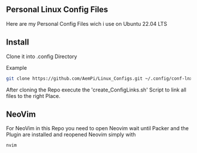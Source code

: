 ## Personal Linux Config Files

Here are my Personal Config Files wich i use on Ubuntu 22.04 LTS

## Install

Clone it into .config Directory

Example
```Bash
git clone https://github.com/AemPi/Linux_Configs.git ~/.config/conf-lnx
```

After cloning the Repo execute the 'create_ConfigLinks.sh' Script to link all files to the right Place.

## NeoVim

For NeoVim in this Repo you need to open Neovim wait until Packer and the Plugin are installed
and reopened Neovim simply with

```Bash
nvim
```
